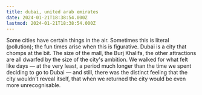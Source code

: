 ```yaml
---
title: dubai, united arab emirates
date: 2024-01-21T18:38:54.000Z
lastmod: 2024-01-21T18:38:54.000Z
---
```

Some cities have certain things in the air. Sometimes this is literal (pollution); the fun times arise when this is figurative. Dubai is a city that chomps at the bit. The size of the mall, the Burj Khalifa, the other attractions are all dwarfed by the size of the city's ambition. We walked for what felt like days — at the very least, a period much longer than the time we spent deciding to go to Dubai — and still, there was the distinct feeling that the city wouldn't reveal itself, that when we returned the city would be even more unrecognisable.
